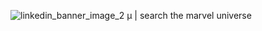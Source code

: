 ![linkedin_banner_image_2](https://user-images.githubusercontent.com/3874813/102835499-ff835d80-444a-11eb-9ae9-6b066163fa42.png)
μ | search the marvel universe
